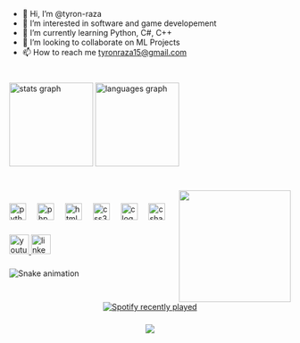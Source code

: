 - 👋 Hi, I’m @tyron-raza
- 👀 I’m interested in software and game developement
- 🌱 I’m currently learning Python, C#, C++
- 💞️ I’m looking to collaborate on ML Projects
- 📫 How to reach me tyronraza15@gmail.com

###

<br clear="both">

<div align="left">
  <img src="https://github-readme-stats.vercel.app/api?username=tyron-raza&hide_title=false&hide_rank=false&show_icons=true&include_all_commits=true&count_private=true&disable_animations=false&theme=dracula&locale=en&hide_border=false" height="150" alt="stats graph"  />
  <img src="https://github-readme-stats.vercel.app/api/top-langs?username=tyron-raza&locale=en&hide_title=false&layout=compact&card_width=320&langs_count=5&theme=dracula&hide_border=false" height="150" alt="languages graph"  />
</div>

###

<br clear="both">

<img align="right" height="200" src="https://cdn.dribbble.com/users/985548/screenshots/3419648/snorlax.gif"  />

###

<div align="left">
  <img src="https://cdn.jsdelivr.net/gh/devicons/devicon/icons/python/python-original.svg" height="30" alt="python logo"  />
  <img width="12" />
  <img src="https://cdn.jsdelivr.net/gh/devicons/devicon/icons/php/php-original.svg" height="30" alt="php logo"  />
  <img width="12" />
  <img src="https://cdn.jsdelivr.net/gh/devicons/devicon/icons/html5/html5-original.svg" height="30" alt="html5 logo"  />
  <img width="12" />
  <img src="https://cdn.jsdelivr.net/gh/devicons/devicon/icons/css3/css3-original.svg" height="30" alt="css3 logo"  />
  <img width="12" />
  <img src="https://cdn.jsdelivr.net/gh/devicons/devicon/icons/c/c-original.svg" height="30" alt="c logo"  />
  <img width="12" />
  <img src="https://cdn.jsdelivr.net/gh/devicons/devicon/icons/csharp/csharp-original.svg" height="30" alt="csharp logo"  />
</div>

###

<div align="left">
  <a href="https://www.youtube.com/channel/UC0F8ofdUU7KpcrYPiA_WqFQ" target="_blank">
    <img src="https://img.shields.io/static/v1?message=Youtube&logo=youtube&label=&color=FF0000&logoColor=white&labelColor=&style=for-the-badge" height="35" alt="youtube logo"  />
  </a>
  <a href="https://www.linkedin.com/in/reazraza/" target="_blank">
    <img src="https://img.shields.io/static/v1?message=LinkedIn&logo=linkedin&label=&color=0077B5&logoColor=white&labelColor=&style=for-the-badge" height="35" alt="linkedin logo"  />
  </a>
</div>

###

<img src="https://raw.githubusercontent.com/tyron-raza/tyron-raza/output/snake.svg" alt="Snake animation" />

###

<br clear="both">

<div align="center">
  <a href="https://open.spotify.com/user/31zolqetygclj7pab3fzj2fwywwe">
    <img src="https://spotify-recently-played-readme.vercel.app/api?user=31zolqetygclj7pab3fzj2fwywwe&count=5" alt="Spotify recently played"  />
  </a>
</div>

###

<div align="center">
  <img src="https://profile-counter.glitch.me/tyron-raza/count.svg?"  />
</div>

###
